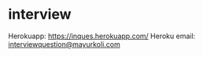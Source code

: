 # interview

Herokuapp: https://inques.herokuapp.com/
Heroku email: interviewquestion@mayurkoli.com
